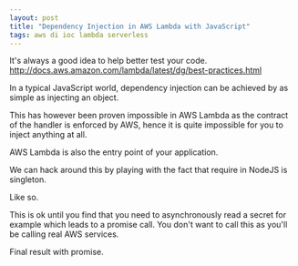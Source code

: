 ```yaml
---
layout: post
title: "Dependency Injection in AWS Lambda with JavaScript"
tags: aws di ioc lambda serverless
---
```


It's always a good idea to help better test your code.
http://docs.aws.amazon.com/lambda/latest/dg/best-practices.html

In a typical JavaScript world, dependency injection can be achieved by as simple as injecting
an object.

This has however been proven impossible in AWS Lambda as the contract of the handler is
enforced by AWS, hence it is quite impossible for you to inject anything at all.

AWS Lambda is also the entry point of your application.

We can hack around this by playing with the fact that require in NodeJS is singleton.

Like so.

This is ok until you find that you need to asynchronously read a secret for example which leads to a promise call.
You don't want to call this as you'll be calling real AWS services.

Final result with promise.

